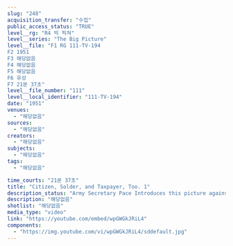 ```yaml
---
slug: "248"
acquisition_transfer: "수집"
public_access_status: "TRUE"
level__rg: "R4 빅 픽쳐"
level__series: "The Big Picture"
level__file: "F1 RG 111-TV-194
F2 1951
F3 해당없음
F4 해당없음
F5 해당없음
F6 유성
F7 21분 37초"
level__file_number: "111"
level__local_identifier: "111-TV-194"
date: "1951"
venues: 
  - "해당없음"
sources: 
  - "해당없음"
creators: 
  - "해당없음"
subjects: 
  - "해당없음"
tags: 
  - "해당없음"

time_courts: "21분 37초"
title: "Citizen, Solder, and Taxpayer, Too. 1"
description_status: "Army Secretary Pace Introduces this picture against waste in the Army and how the Army combats waste in manpower, resources and equipment."
description: "해당없음"
shotlist: "해당없음"
media_type: "video"
link: "https://youtube.com/embed/wpGWGkJRiL4"
components: 
  - "https://img.youtube.com/vi/wpGWGkJRiL4/sddefault.jpg"
---
```

